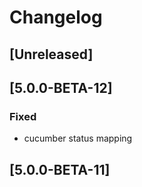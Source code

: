 # Changelog

## [Unreleased]

## [5.0.0-BETA-12]
### Fixed
- cucumber status mapping

## [5.0.0-BETA-11]
